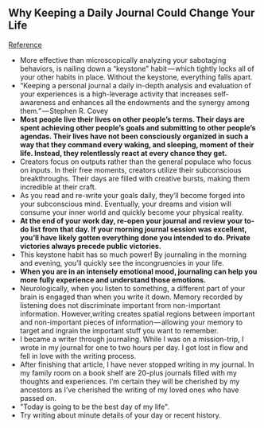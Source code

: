## Why Keeping a Daily Journal Could Change Your Life
[Reference](https://journal.thriveglobal.com/73-ways-keeping-a-daily-journal-can-immediately-change-your-life-939fe851a7a7)

- More effective than microscopically analyzing your sabotaging behaviors, is nailing down a “keystone” habit — which tightly locks all of your other habits in place. Without the keystone, everything falls apart.
- “Keeping a personal journal a daily in-depth analysis and evaluation of your experiences is a high-leverage activity that increases self-awareness and enhances all the endowments and the synergy among them.” — Stephen R. Covey
- **Most people live their lives on other people’s terms. Their days are spent achieving other people’s goals and submitting to other people’s agendas. Their lives have not been consciously organized in such a way that they command every waking, and sleeping, moment of their life. Instead, they relentlessly react at every chance they get.**
- Creators focus on outputs rather than the general populace who focus on inputs. In their free moments, creators utilize their subconscious breakthroughs. Their days are filled with creative bursts, making them incredible at their craft.
- As you read and re-write your goals daily, they’ll become forged into your subconscious mind. Eventually, your dreams and vision will consume your inner world and quickly become your physical reality.
- **At the end of your work day, re-open your journal and review your to-do list from that day. If your morning journal session was excellent, you’ll have likely gotten everything done you intended to do. Private victories always precede public victories.**
- This keystone habit has so much power! By journaling in the morning and evening, you’ll quickly see the incongruencies in your life.
- **When you are in an intensely emotional mood, journaling can help you more fully experience and understand those emotions.**
- Neurologically, when you listen to something, a different part of your brain is engaged than when you write it down. Memory recorded by listening does not discriminate important from non-important information. However,writing creates spatial regions between important and non-important pieces of information — allowing your memory to target and ingrain the important stuff you want to remember.
- I became a writer through journaling. While I was on a mission-trip, I wrote in my journal for one to two hours per day. I got lost in flow and fell in love with the writing process.
- After finishing that article, I have never stopped writing in my journal. In my family room on a book shelf are 20-plus journals filled with my thoughts and experiences. I’m certain they will be cherished by my ancestors as I’ve cherished the writing of my loved ones who have passed on.
- "Today is going to be the best day of my life".
- Try writing about minute details of your day or recent history.
